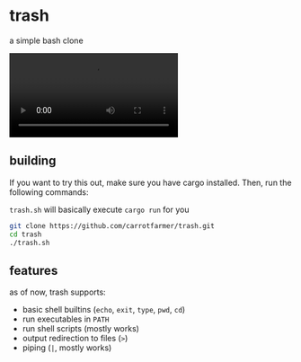 # trash

a simple bash clone

![demo video](demo.mp4)

## building

If you want to try this out, make sure you have cargo installed. Then, run the following commands:

`trash.sh` will basically execute `cargo run` for you

```sh
git clone https://github.com/carrotfarmer/trash.git
cd trash
./trash.sh
```

## features

as of now, trash supports:
- basic shell builtins (`echo`, `exit`, `type`, `pwd`, `cd`)
- run executables in `PATH`
- run shell scripts (mostly works)
- output redirection to files (`>`)
- piping (`|`, mostly works)
